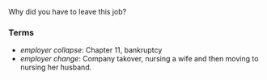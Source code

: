 Why did you have to leave this job?

### Terms
* *employer collapse*: Chapter 11, bankruptcy
* *employer change*: Company takover, nursing a wife and then moving to nursing her husband.
